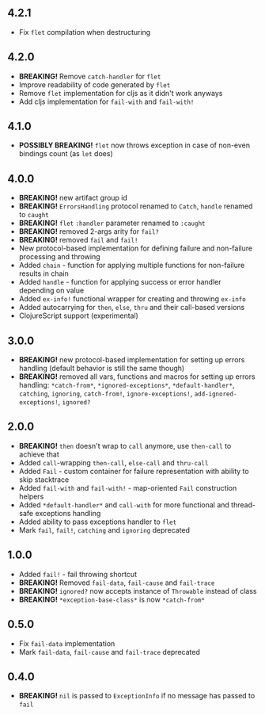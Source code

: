 ## 4.2.1

* Fix `flet` compilation when destructuring

## 4.2.0

* **BREAKING!** Remove `catch-handler` for `flet`
* Improve readability of code generated by `flet`
* Remove `flet` implementation for cljs as it didn't work anyways
* Add cljs implementation for `fail-with` and `fail-with!`

## 4.1.0

* **POSSIBLY BREAKING!** `flet` now throws exception in case of non-even bindings count (as `let` does)

## 4.0.0

* **BREAKING!** new artifact group id
* **BREAKING!** `ErrorsHandling` protocol renamed to `Catch`, `handle` renamed to `caught`
* **BREAKING!** `flet` `:handler` parameter renamed to `:caught`
* **BREAKING!** removed 2-args arity for `fail?`
* **BREAKING!** removed `fail` and `fail!`
* New protocol-based implementation for defining failure and non-failure processing and throwing
* Added `chain` - function for applying multiple functions for non-failure results in chain
* Added `handle` - function for applying success or error handler depending on value
* Added `ex-info!` functional wrapper for creating and throwing `ex-info`
* Added autocarrying for `then`, `else`, `thru` and their call-based versions
* ClojureScript support (experimental)

## 3.0.0

* **BREAKING!** new protocol-based implementation for setting up errors handling (default behavior is still the same though)
* **BREAKING!** removed all vars, functions and macros for setting up errors handling: `*catch-from*`, `*ignored-exceptions*`, `*default-handler*`, `catching`, `ignoring`, `catch-from!`, `ignore-exceptions!`, `add-ignored-exceptions!`, `ignored?`

## 2.0.0

* **BREAKING!** `then` doesn't wrap to `call` anymore, use `then-call` to achieve that
* Added `call`-wrapping `then-call`, `else-call` and `thru-call`
* Added `Fail` - custom container for failure representation with ability to skip stacktrace
* Added `fail-with` and `fail-with!` - map-oriented `Fail` construction helpers
* Added `*default-handler*` and `call-with` for more functional and thread-safe exceptions handling
* Added ability to pass exceptions handler to `flet`
* Mark `fail`, `fail!`, `catching` and `ignoring` deprecated

## 1.0.0

* Added `fail!` - fail throwing shortcut
* **BREAKING!** Removed `fail-data`, `fail-cause` and `fail-trace`
* **BREAKING!** `ignored?` now accepts instance of `Throwable` instead of class
* **BREAKING!** `*exception-base-class*` is now `*catch-from*`

## 0.5.0

* Fix `fail-data` implementation
* Mark `fail-data`, `fail-cause` and `fail-trace` deprecated

## 0.4.0

* **BREAKING!** `nil` is passed to `ExceptionInfo` if no message has passed to `fail`

